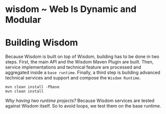 wisdom ~ Web Is Dynamic and Modular
=======

Building Wisdom
===============

Because Wisdom is built on top of Wisdom, building has to be done in two steps. First,
the main API and the Wisdom Maven Plugin are built. Then, service implementations and technical feature are processed
 and aggregated inside a `base runtime`. Finally, a third step is building advanced technical services and support
 and compose the `Wisdom Runtime`.

    mvn clean install -Pbase
    mvn clean install

_Why having two runtime projects?_ Because Wisdom services are tested against Wisdom itself. So to avoid loops,
we test them on the base runtime.

